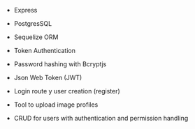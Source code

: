 

- Express
- PostgresSQL
- Sequelize ORM
- Token Authentication
- Password hashing with Bcryptjs
- Json Web Token (JWT)

- Login route y user creation (register)
- Tool to upload image profiles
- CRUD for users with authentication and permission handling

